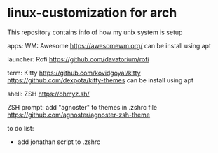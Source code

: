 # linux-customization for arch

This repository contains info of how my unix system is setup

apps:
WM: Awesome
https://awesomewm.org/
can be install using apt

launcher: Rofi
https://github.com/davatorium/rofi

term: Kitty
https://github.com/kovidgoyal/kitty
https://github.com/dexpota/kitty-themes
can be install using apt

shell: ZSH
https://ohmyz.sh/

ZSH prompt:
add "agnoster" to themes in .zshrc file 
https://github.com/agnoster/agnoster-zsh-theme


to do list:
- add jonathan script to .zshrc
